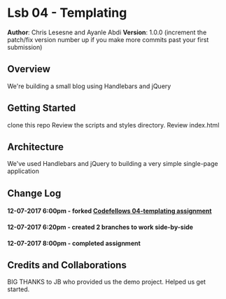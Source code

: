 # Lsb 04 - Templating

**Author**: Chris Lesesne and Ayanle Abdi
**Version**: 1.0.0 (increment the patch/fix version number up if you make more commits past your first submission)

## Overview
We're building a small blog using Handlebars and jQuery
<!-- Provide a high level overview of what this application is and why you are building it, beyond the fact that it's an assignment for a Code Fellows 301 class. (i.e. What's your problem domain?) -->

## Getting Started
clone this repo
Review the scripts and styles directory.
Review index.html
<!-- What are the steps that a user must take in order to build this app on their own machine and get it running? -->

## Architecture
We've used Handlebars and jQuery to building a very simple single-page application
<!-- Provide a detailed description of the application design. What technologies (languages, libraries, etc) you're using, and any other relevant design information. -->

## Change Log
#### 12-07-2017 6:00pm - forked [Codefellows 04-templating assignment](https://github.com/codefellows-seattle-301n9/04-templating)
#### 12-07-2017 6:20pm - created 2 branches to work side-by-side
#### 12-07-2017 8:00pm - completed assignment
<!-- Use this are to document the iterative changes made to your application as each feature is successfully implemented. Use time stamps. Here's an examples:

01-01-2001 4:59pm - Application now has a fully-functional express server, with GET and POST routes for the book resource.-->

## Credits and Collaborations
BIG THANKS to JB who provided us the demo project. Helped us get started.
<!-- Give credit (and a link) to other people or resources that helped you build this application. -->
